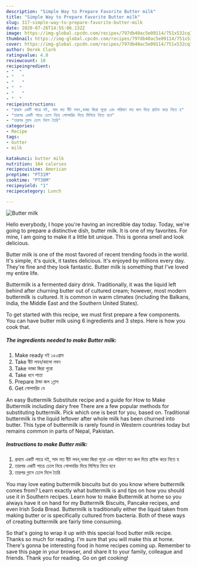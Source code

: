 ```yaml
---
description: "Simple Way to Prepare Favorite Butter milk"
title: "Simple Way to Prepare Favorite Butter milk"
slug: 317-simple-way-to-prepare-favorite-butter-milk
date: 2020-07-26T14:55:06.132Z
image: https://img-global.cpcdn.com/recipes/797db40ac5e09114/751x532cq70/butter-milk-recipe-main-photo.jpg
thumbnail: https://img-global.cpcdn.com/recipes/797db40ac5e09114/751x532cq70/butter-milk-recipe-main-photo.jpg
cover: https://img-global.cpcdn.com/recipes/797db40ac5e09114/751x532cq70/butter-milk-recipe-main-photo.jpg
author: Derek Clark
ratingvalue: 4.8
reviewcount: 10
recipeingredient:
- "  "
- "   "
- "   "
- "  "
- "   "
- "  "
recipeinstructions:
- "প্রথমে একটি পাত্রে দই, সাদ মত বীট লবন,ভাজা জিরা গুরো এবং পরিমাণ মত জল দিয়ে গ্রাইন্ড করে নিতে হ"
- "তারপর একটি পাত্রে ঢেলে নিয়ে গোলমরিচ দিয়ে মিশিয়ে নিতে হবে"
- "তারপর গ্লাসে ঢেলে নিলে তৈরি"
categories:
- Recipe
tags:
- butter
- milk

katakunci: butter milk 
nutrition: 164 calories
recipecuisine: American
preptime: "PT31M"
cooktime: "PT30M"
recipeyield: "1"
recipecategory: Lunch

---
```



![Butter milk](https://img-global.cpcdn.com/recipes/797db40ac5e09114/751x532cq70/butter-milk-recipe-main-photo.jpg)

Hello everybody, I hope you're having an incredible day today. Today, we're going to prepare a distinctive dish, butter milk. It is one of my favorites. For mine, I am going to make it a little bit unique. This is gonna smell and look delicious.

Butter milk is one of the most favored of recent trending foods in the world. It's simple, it's quick, it tastes delicious. It's enjoyed by millions every day. They're fine and they look fantastic. Butter milk is something that I've loved my entire life.

Buttermilk is a fermented dairy drink. Traditionally, it was the liquid left behind after churning butter out of cultured cream; however, most modern buttermilk is cultured. It is common in warm climates (including the Balkans, India, the Middle East and the Southern United States).


To get started with this recipe, we must first prepare a few components. You can have butter milk using 6 ingredients and 3 steps. Here is how you cook that.

<!--inarticleads1-->

##### The ingredients needed to make Butter milk:

1. Make ready  দই ১৫০গ্রাম
1. Take  বীট লবন/কালো লবন
1. Take  ভাজা জিরা গুরো
1. Take  ধনে পাতা
1. Prepare  ঠান্ডা জল ১গ্লাস
1. Get  গোলমরিচ বে


An easy Buttermilk Substitute recipe and a guide for How to Make Buttermilk including dairy free There are a few popular methods for substituting buttermilk. Pick which one is best for you, based on. Traditional buttermilk is the liquid leftover after whole milk has been churned into butter. This type of buttermilk is rarely found in Western countries today but remains common in parts of Nepal, Pakistan. 

<!--inarticleads2-->

##### Instructions to make Butter milk:

1. প্রথমে একটি পাত্রে দই, সাদ মত বীট লবন,ভাজা জিরা গুরো এবং পরিমাণ মত জল দিয়ে গ্রাইন্ড করে নিতে হ
1. তারপর একটি পাত্রে ঢেলে নিয়ে গোলমরিচ দিয়ে মিশিয়ে নিতে হবে
1. তারপর গ্লাসে ঢেলে নিলে তৈরি


You may love eating buttermilk biscuits but do you know where buttermilk comes from? Learn exactly what buttermilk is and tips on how you should use it in Southern recipes. Learn how to make Buttermilk at home so you always have it on hand for my Buttermilk Biscuits, Pancake recipes, and even Irish Soda Bread. Buttermilk is traditionally either the liquid taken from making butter or is specifically cultured from bacteria. Both of these ways of creating buttermilk are fairly time consuming. 

So that's going to wrap it up with this special food butter milk recipe. Thanks so much for reading. I'm sure that you will make this at home. There's gonna be interesting food in home recipes coming up. Remember to save this page in your browser, and share it to your family, colleague and friends. Thank you for reading. Go on get cooking!
